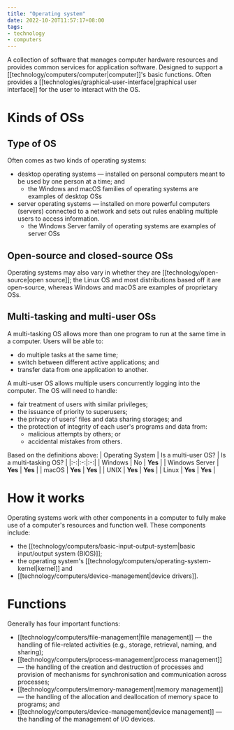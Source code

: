 ```yaml
---
title: "Operating system"
date: 2022-10-20T11:57:17+08:00
tags:
- technology
- computers
---
```


A collection of software that manages computer hardware resources and provides common services for application software. Designed to support a [[technology/computers/computer|computer]]'s basic functions. Often provides a [[technologies/graphical-user-interface|graphical user interface]] for the user to interact with the OS.

# Kinds of OSs

## Type of OS
Often comes as two kinds of operating systems:
- desktop operating systems — installed on personal computers meant to be used by one person at a time; and
	- the Windows and macOS families of operating systems are examples of desktop OSs
- server operating systems — installed on more powerful computers (servers) connected to a network and sets out rules enabling multiple users to access information.
	- the Windows Server family of operating systems are examples of server OSs

## Open-source and closed-source OSs
Operating systems may also vary in whether they are [[technology/open-source|open source]]; the Linux OS and most distributions based off it are open-source, whereas Windows and macOS are examples of proprietary OSs.

## Multi-tasking and multi-user OSs
A multi-tasking OS allows more than one program to run at the same time in a computer. Users will be able to:
- do multiple tasks at the same time;
- switch between different active applications; and
- transfer data from one application to another.

A multi-user OS allows multiple users concurrently logging into the computer. The OS will need to handle:
- fair treatment of users with similar privileges;
- the issuance of priority to superusers;
- the privacy of users' files and data sharing storages; and
- the protection of integrity of each user's programs and data from:
	- malicious attempts by others; or
	- accidental mistakes from others.

Based on the definitions above:
| Operating System | Is a multi-user OS? | Is a multi-tasking OS? |
|:-:|:-:|:-:|
| Windows | No | **Yes** |
| Windows Server | **Yes** | **Yes** |
| macOS | **Yes** | **Yes** |
| UNIX | **Yes** | **Yes** |
| Linux | **Yes** | **Yes** |

# How it works

Operating systems work with other components in a computer to fully make use of a computer's resources and function well. These components include:
- the [[technology/computers/basic-input-output-system|basic input/output system (BIOS)]];
- the operating system's [[technology/computers/operating-system-kernel|kernel]] and
- [[technology/computers/device-management|device drivers]].

# Functions

Generally has four important functions:

- [[technology/computers/file-management|file management]] — the handling of file-related activities (e.g., storage, retrieval, naming, and sharing);
- [[technology/computers/process-management|process management]] — the handling of the creation and destruction of processes and provision of mechanisms for synchronisation and communication across processes;
- [[technology/computers/memory-management|memory management]] — the handling of the allocation and deallocation of memory space to programs; and
- [[technology/computers/device-management|device management]] — the handling of the management of I/O devices.